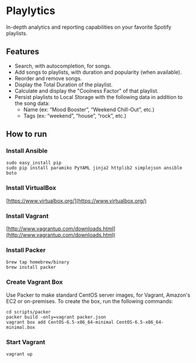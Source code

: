 # Playlytics

In-­depth analytics and reporting capabilities on your favorite Spotify playlists.

## Features

- Search, with auto­completion, for songs.
- Add songs to playlists, with duration and popularity (when available).
- Reorder and remove songs.
- Display the Total Duration of the playlist.
- Calculate and display the "Coolness Factor" of that playlist.
- Persist playlists to Local Storage with the following data in addition to the song data:
    - Name (ex: “Mood Booster”, “Weekend Chill­-Out”, etc.)
    - Tags (ex: “weekend”, “house”, “rock”, etc.)

## How to run

### Install Ansible

```
sudo easy_install pip
sudo pip install paramiko PyYAML jinja2 httplib2 simplejson ansible boto
```

### Install VirtualBox

[https://www.virtualbox.org/](https://www.virtualbox.org/)

### Install Vagrant

[http://www.vagrantup.com/downloads.html](http://www.vagrantup.com/downloads.html)

### Install Packer

```
brew tap homebrew/binary
brew install packer
```

### Create Vagrant Box

Use Packer to make standard CentOS server images, for Vagrant, Amazon's EC2 or on-premises. To create the box, run the following commands:

```
cd scripts/packer
packer build -only=vagrant packer.json
vagrant box add CentOS-6.5-x86_64-minimal CentOS-6.5-x86_64-minimal.box
```

### Start Vagrant

```
vagrant up
```